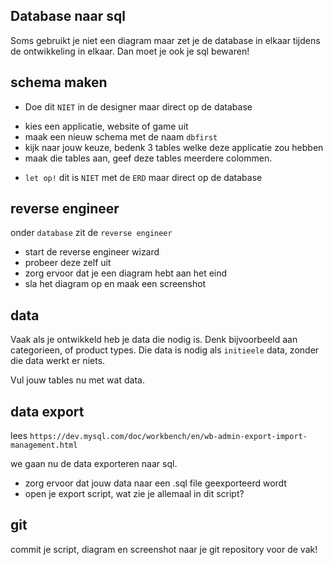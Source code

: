 ## Database naar sql

Soms gebruikt je niet een diagram maar zet je de database in elkaar tijdens de ontwikkeling in elkaar.
Dan moet je ook je sql bewaren!



## schema maken

* Doe dit `NIET` in de designer maar direct op de database

- kies een applicatie, website of game uit
- maak een nieuw schema met de naam `dbfirst`
- kijk naar jouw keuze, bedenk 3 tables welke deze applicatie zou hebben
- maak die tables aan, geef deze tables meerdere colommen.
* `let op!` dit is `NIET` met de `ERD` maar direct op de database

## reverse engineer

onder `database` zit de `reverse engineer`
- start de reverse engineer wizard
- probeer deze zelf uit
- zorg ervoor dat je een diagram hebt aan het eind
- sla het diagram op en maak een screenshot

## data

Vaak als je ontwikkeld heb je data die nodig is. Denk bijvoorbeeld aan 
categorieen, of product types. Die data is nodig als `initieele` data, zonder die data werkt er niets.

Vul jouw tables nu met wat data.

## data export

lees `https://dev.mysql.com/doc/workbench/en/wb-admin-export-import-management.html`

we gaan nu de data exporteren naar sql.
- zorg ervoor dat jouw data naar een .sql file geexporteerd wordt
- open je export script, wat zie je allemaal in dit script?


## git

commit je script, diagram en screenshot naar je git repository voor de vak!